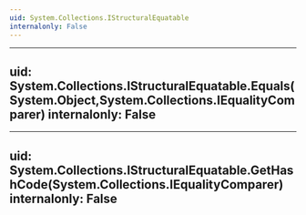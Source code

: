 ```yaml
---
uid: System.Collections.IStructuralEquatable
internalonly: False
---
```


---
uid: System.Collections.IStructuralEquatable.Equals(System.Object,System.Collections.IEqualityComparer)
internalonly: False
---

---
uid: System.Collections.IStructuralEquatable.GetHashCode(System.Collections.IEqualityComparer)
internalonly: False
---
